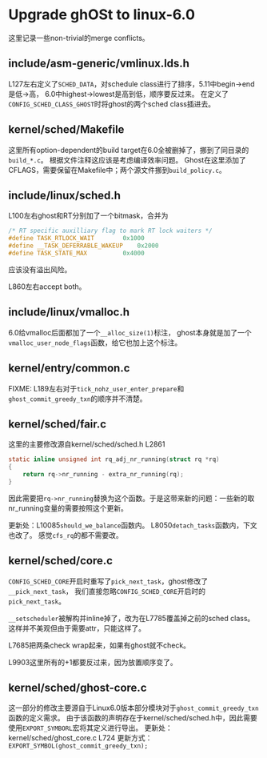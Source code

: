 # Upgrade ghOSt to linux-6.0

这里记录一些non-trivial的merge conflicts。

## include/asm-generic/vmlinux.lds.h

L127左右定义了`SCHED_DATA`，对schedule class进行了排序，5.11中begin->end是低->高，
6.0中highest->lowest是高到低，顺序要反过来。
在定义了`CONFIG_SCHED_CLASS_GHOST`时将ghost的两个sched class插进去。

## kernel/sched/Makefile

这里所有option-dependent的build target在6.0全被删掉了，挪到了同目录的`build_*.c`。
根据文件注释这应该是考虑编译效率问题。
Ghost在这里添加了CFLAGS，需要保留在Makefile中；两个源文件挪到`build_policy.c`。

## include/linux/sched.h

L100左右ghost和RT分别加了一个bitmask，合并为

```c
/* RT specific auxilliary flag to mark RT lock waiters */
#define TASK_RTLOCK_WAIT		0x1000
#define __TASK_DEFERRABLE_WAKEUP	0x2000
#define TASK_STATE_MAX			0x4000
```

应该没有溢出风险。

L860左右accept both。

## include/linux/vmalloc.h

6.0给vmalloc后面都加了一个`__alloc_size(1)`标注，
ghost本身就是加了一个`vmalloc_user_node_flags`函数，给它也加上这个标注。

## kernel/entry/common.c

FIXME: L189左右对于`tick_nohz_user_enter_prepare`和`ghost_commit_greedy_txn`的顺序并不清楚。

## kernel/sched/fair.c

这里的主要修改源自kernel/sched/sched.h L2861

```c
static inline unsigned int rq_adj_nr_running(struct rq *rq)
{
	return rq->nr_running - extra_nr_running(rq);
}
```

因此需要把`rq->nr_running`替换为这个函数。于是这带来新的问题：一些新的取nr_running变量的需要按照这个更新。

更新处：L10085`should_we_balance`函数内。
L8050`detach_tasks`函数内，下文也改了。
感觉`cfs_rq`的都不需要改。

## kernel/sched/core.c

`CONFIG_SCHED_CORE`开启时重写了`pick_next_task`，ghost修改了`__pick_next_task`，
我们直接忽略`CONFIG_SCHED_CORE`开启时的`pick_next_task`。

`__setscheduler`被解构并inline掉了，改为在L7785覆盖掉之前的sched class。这样并不美观但由于需要attr，只能这样了。

L7685把两条check wrap起来，如果有ghost就不check。

L9903这里所有的+1都要反过来，因为放置顺序变了。

## kernel/sched/ghost-core.c

这一部分的修改主要源自于Linux6.0版本部分模块对于`ghost_commit_greedy_txn`函数的定义需求。
由于该函数的声明存在于kernel/sched/sched.h中，因此需要使用`EXPORT_SYMBORL`宏将其定义进行导出。
更新处：kernel/sched/ghost_core.c L724
更新方式：`EXPORT_SYMBOL(ghost_commit_greedy_txn);`
